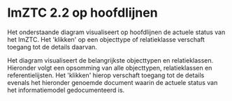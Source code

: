 # ImZTC 2.2 op hoofdlijnen

Het onderstaande diagram visualiseert op hoofdlijnen de actuele status van het ImZTC. Het 'klikken' op een objecttype of relatieklasse verschaft toegang tot de details daarvan.


Het diagram visualiseert de belangrijkste objecttypen en relatieklassen. Hieronder volgt een opsomming van alle objecttypen, relatieklassen en referentielijsten. Het 'klikken' hierop verschaft toegang tot de details evenals het hieronder genoemde document waarin de actuele status van het informatiemodel gedocumenteerd is.